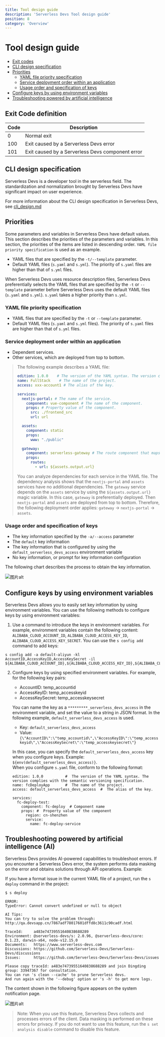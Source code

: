 ```yaml
---
title: Tool design guide
description: 'Serverless Devs Tool design guide'
position: 8
category: 'Overview'
---
```


# Tool design guide

- [Exit codes](#Exit-Code-definition)
- [CLI design specification](#CLI-design-specification)
- [Priorities](#Priorities)
    - [YAML file priority specification](#YAML-file-priority-specification)
    - [Service deployment order within an application](#Service-deployment-order-within-an-application)
    - [Usage order and specification of keys](#Usage-order-and-specification-of-keys)
- [Configure keys by using environment variables](#Configure-keys-by-using-environment-variables)
- [Troubleshooting powered by artificial intelligence](#troubleshooting-powered-by-artificial-intelligence-ai)

## Exit Code definition

| Code | Description                                       |
| ---- | ------------------------------------------------- |
| 0    | Normal  exit                                      |
| 100  | Exit  caused by a Serverless Devs error           |
| 101  | Exit  caused by a Serverless Devs component error |

## CLI design specification

Serverless Devs is a developer tool in the serverless field. The standardization and normalization brought by Serverless Devs have significant impact on user experience. 

For more information about the CLI design specification in Serverless Devs, see [cli_design.md](cli_design.md)


## Priorities

Some parameters and variables in Serverless Devs have default values. This section describes the priorities of the parameters and variables. In this section, the priorities of the items are listed in descending order. `YAML file priority specification` is used as an example.

- YAML files that are specified by the `-t/--template` parameter.
- Default YAML files (`s.yaml` and `s.yml`). The priority of `s.yaml` files are higher than that of `s.yml` files.

When Serverless Devs uses resource description files, Serverless Devs preferentially selects the YAML files that are specified by the `-t` or `--template` parameter before Serverless Devs uses the default YAML files (`s.yaml` and `s.yml`). `s.yaml` takes a higher priority than `s.yml`.

### YAML file priority specification

- YAML files that are specified by the `-t` or `--template` parameter.
- Default YAML files (`s.yaml` and `s.yml` files). The priority of `s.yaml` files are higher than that of `s.yml` files.



### Service deployment order within an application

- Dependent services.
- Other services, which are deployed from top to bottom.

> The following example describes a YAML file:
> ```yaml
> edition: 1.0.0    # The version of the YAML syntax. The version complies with the semantic versioning specification.
> name: FullStack    # The name of the project.
> access: xxx-account1 # The alias of the key.
> 
> services:
>   nextjs-portal: # The name of the service.
>     component: vue-component # The name of the component.
>     props: # Property value of the component.
>       src: ./frontend_src
>       url: url
> 
>   assets:
>     component: static
>     props:
>       www: "./public"
> 
>   gateway:
>     component: serverless-gateway # The route component that maps HTTP URLs to services.
>     props:
>       routes:
>         - url: ${assets.output.url}
> ```
> You can analyze dependencies for each service in the YAML file. The dependency analysis shows that the `nextjs-portal` and `assets` services have no additional dependencies. The `gateway` service depends on the `assets` service by using the `${assets.output.url}` magic variable. In this case, `gateway` is preferentially deployed. Then `nextjs-portal` and `assets` are deployed from top to bottom. Therefore, the following deployment order applies: `gateway` -> `nextjs-portal` -> `assets`.


### Usage order and specification of keys

- The key information specified by the `-a/--access` parameter
- The `default` key information
- The key information that is configured by using the `default_serverless_devs_access` environment variable
- No key information, or prompt for key information configuration

The following chart describes the process to obtain the key information.

![图片alt](https://serverless-article-picture.oss-cn-hangzhou.aliyuncs.com/1635841483040_20211102082444588067.png)



## Configure keys by using environment variables

Serverless Devs allows you to easily set key information by using environment variables. You can use the following methods to configure keys by using environment variables:

1. Use a command to introduce the keys in environment variables. For example, environment variables contain the following content: `ALIBABA_CLOUD_ACCOUNT_ID`, `ALIBABA_CLOUD_ACCESS_KEY_ID`, `ALIBABA_CLOUD_ACCESS_KEY_SECRET`. You can use the `s config add` command to add keys: 

```shell script
s config add -a default-aliyun -kl AccountID,AccessKeyID,AccessKeySecret -il ${ALIBABA_CLOUD_ACCOUNT_ID},${ALIBABA_CLOUD_ACCESS_KEY_ID},${ALIBABA_CLOUD_ACCESS_KEY_SECRET}.
```


2. Configure keys by using specified environment variables. For example, for the following key pairs:
    - AccountID: temp_accountid
    - AccessKeyID: temp_accesskeyid
    - AccessKeySecret: temp_accesskeysecret    

    You can name the key as a `*********_serverless_devs_access` in the environment variable, and set the value to a string in JSON format. In the following example, `default_serverless_devs_access` is used.
    - Key: `default_serverless_devs_access`
    - Value: `{\"AccountID\":\"temp_accountid\",\"AccessKeyID\":\"temp_accesskeyid\",\"AccessKeySecret\":\"temp_accesskeysecret\"}`
 
    In this case, you can specify the `default_serverless_devs_access` key when you configure keys. Example: `${env(default_serverless_devs_access)}`.
​    
    When you configure `s.yaml` file, conform to the following format: 
    ```
    edition: 1.0.0          #  The version of the YAML syntax. The version complies with the semantic versioning specification.
    name: fcDeployApp       #  The name of the project. 
    access: default_serverless_devs_access  #  The alias of the key.

    services:
      fc-deploy-test:
        component: fc-deploy  # Component name
        props: #  Property value of the component
          region: cn-shenzhen
          service:
            name: fc-deploy-service
    ```

## Troubleshooting powered by artificial intelligence (AI)

Serverless Devs provides AI-powered capabilities to troubleshoot errors. If you encounter a Serverless Devs error, the system performs data masking on the error and obtains solutions through API operations. Example:

If you have a format issue in the current YAML file of a project, run the `s deploy` command in the project: 

```shell script
$ s deploy

ERROR:
TypeError: Cannot convert undefined or null to object

AI Tips:
You can try to solve the problem through: http://qa.devsapp.cn/7867adf78017601dffd8c3611c90cadf.html

TraceId:     a483e74739551640838688289
Environment: @serverless-devs/s: 2.0.96, @serverless-devs/core: 0.1.23, darwin-x64, node-v12.15.0
Documents:   https://www.serverless-devs.com
Discussions: https://github.com/Serverless-Devs/Serverless-Devs/discussions
Issues:      https://github.com/Serverless-Devs/Serverless-Devs/issues

Please copy traceId: a483e74739551640838688289 and join Dingding group: 33947367 for consultation.
You can run 's clean --cache' to prune Serverless devs.
And run again with the '--debug' option or 's -h' to get more logs.
```


The content shown in the following figure appears on the system notification page.

![图片alt](https://serverless-article-picture.oss-cn-hangzhou.aliyuncs.com/1640838881038_20211230043441520071.png)

> Note: When you use this feature, Serverless Devs collects and processes errors of the client. Data masking is performed on these errors for privacy. If you do not want to use this feature, run the `s set analysis disable` command to disable this feature. 
